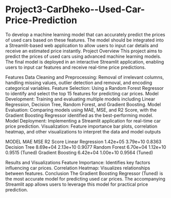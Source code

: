 # Project3-CarDheko--Used-Car-Price-Prediction
 To develop a machine learning model that can accurately predict the prices of used cars based on these features. The model should be integrated into a Streamlit-based web application to allow users to input car details and receive an estimated price instantly.
Project Overview
This project aims to predict the prices of used cars using advanced machine learning models. The final model is deployed in an interactive Streamlit application, enabling users to input car features and receive real-time price predictions.

Features
Data Cleaning and Preprocessing: Removal of irrelevant columns, handling missing values, outlier detection and removal, and encoding categorical variables.
Feature Selection: Using a Random Forest Regressor to identify and select the top 15 features for predicting car prices.
Model Development: Training and evaluating multiple models including Linear Regression, Decision Tree, Random Forest, and Gradient Boosting.
Model Evaluation: Comparing models using MAE, MSE, and R2 Score, with the Gradient Boosting Regressor identified as the best-performing model.
Model Deployment: Implementing a Streamlit application for real-time car price prediction.
Visualization: Feature importance bar plots, correlation heatmap, and other visualizations to interpret the data and model outputs

 MODEL	              MAE	     MSE	      R2 Score
Linear Regression	1.42e+05	  3.79e+10	   0.8363
Decision Tree	8.69e+04	      2.13e+10	   0.9077
Random Forest 6.70e+04	      1.12e+10    0.9515
(Tuned)
Gradient Boosting 6.42e+04	  1.00e+10	   0.9564
(Tuned)


Results and Visualizations
Feature Importance: Identifies key factors influencing car prices.
Correlation Heatmap: Visualizes relationships between features.
Conclusion
The Gradient Boosting Regressor (Tuned) is the most accurate model for predicting used car prices. The accompanying Streamlit app allows users to leverage this model for practical price prediction.
